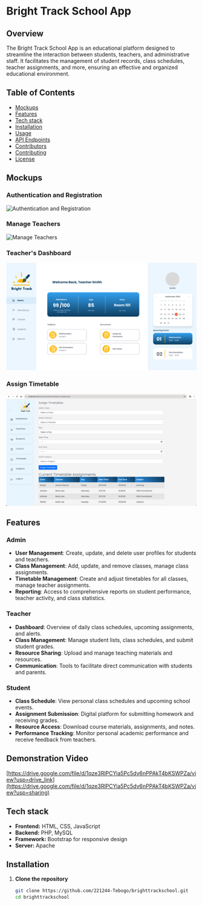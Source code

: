# Bright Track School App

## Overview

The Bright Track School App is an educational platform designed to streamline the interaction between students, teachers, and administrative staff. It facilitates the management of student records, class schedules, teacher assignments, and more, ensuring an effective and organized educational environment.

## Table of Contents
- [Mockups](#mockups)
- [Features](#features)
- [Tech stack](#tech-stack)
- [Installation](#installation)
- [Usage](#usage)
- [API Endpoints](#api-endpoints)
- [Contributors](#contributors)
- [Contributing](#contributing)
- [License](#license)

## Mockups

### Authentication and Registration
![Authentication and Registration](../mockups/auth-register.jpg)

### Manage Teachers
![Manage Teachers](mockups/manage_teachers.jpg)

### Teacher's Dashboard
![Teacher's Dashboard](mockups/teachers_dashboard.jpg)

### Assign Timetable
![Assign Timetable](mockups/assign_timetable.jpg)

## Features

### Admin
- **User Management**: Create, update, and delete user profiles for students and teachers.
- **Class Management**: Add, update, and remove classes, manage class assignments.
- **Timetable Management**: Create and adjust timetables for all classes, manage teacher assignments.
- **Reporting**: Access to comprehensive reports on student performance, teacher activity, and class statistics.

### Teacher
- **Dashboard**: Overview of daily class schedules, upcoming assignments, and alerts.
- **Class Management**: Manage student lists, class schedules, and submit student grades.
- **Resource Sharing**: Upload and manage teaching materials and resources.
- **Communication**: Tools to facilitate direct communication with students and parents.

### Student
- **Class Schedule**: View personal class schedules and upcoming school events.
- **Assignment Submission**: Digital platform for submitting homework and receiving grades.
- **Resource Access**: Download course materials, assignments, and notes.
- **Performance Tracking**: Monitor personal academic performance and receive feedback from teachers.

## Demonstration Video
[https://drive.google.com/file/d/1qze3RlPCYia5Pc5dv6nPPAkT4bKSWPZa/view?usp=drive_link](https://drive.google.com/file/d/1qze3RlPCYia5Pc5dv6nPPAkT4bKSWPZa/view?usp=sharing)

## Tech stack
- **Frontend:** HTML, CSS, JavaScript
- **Backend:** PHP, MySQL
- **Framework:** Bootstrap for responsive design
- **Server:** Apache

## Installation

1. **Clone the repository**
   ```bash
   git clone https://github.com/221244-Tebogo/brighttrackschool.git
   cd brighttrackschool
